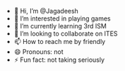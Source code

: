 - 👋 Hi, I’m @Jagadeesh
- 👀 I’m interested in playing games
- 🌱 I’m currently learning 3rd ISM
- 💞️ I’m looking to collaborate on ITES
- 📫 How to reach me by friendly 
- 😄 Pronouns: not
- ⚡ Fun fact: not taking seriously 

<!---
Jagadeesh270525/Jagadeesh270525 is a ✨ special ✨ repository because its `README.md` (this file) appears on your GitHub profile.
You can click the Preview link to take a look at your changes.
--->
